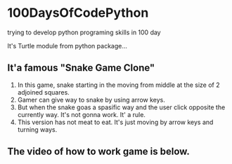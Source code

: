 # 100DaysOfCodePython
trying to develop python programing skills in 100 day

It's Turtle module from python package...

## It'a famous "Snake Game Clone"
1. In this game, snake starting in the moving from middle at the size of 2 adjoined squares.
2. Gamer can give way to snake by using arrow keys.
3. But when the snake goas a spasific way and the user click opposite the currently way. It's not gonna work. It' a rule.
4. This version has not meat to eat. It's just moving by arrow keys and turning ways.

## The video of how to work game is below.

